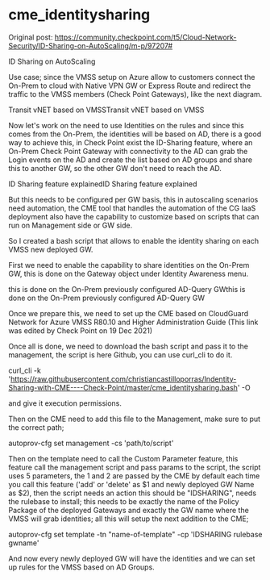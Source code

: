 # cme_identitysharing

Original post:
https://community.checkpoint.com/t5/Cloud-Network-Security/ID-Sharing-on-AutoScaling/m-p/97207#



ID Sharing on AutoScaling

Use case; since the VMSS setup on Azure allow to customers connect the On-Prem to cloud with Native VPN GW or Express Route and redirect the traffic to the VMSS members (Check Point Gateways), like the next diagram.

Transit vNET based on VMSSTransit vNET based on VMSS

 

Now let's work on the need to use Identities on the rules and since this comes from the On-Prem, the identities will be based on AD, there is a good way to achieve this, in Check Point exist the ID-Sharing feature, where an On-Prem Check Point Gateway with connectivity to the AD can grab the Login events on the AD and create the list based on AD groups and share this to another GW, so the other GW don't need to reach the AD.

ID Sharing feature explainedID Sharing feature explained

 

But this needs to be configured per GW basis, this in autoscaling scenarios need automation, the CME tool that handles the automation of the CG IaaS deployment also have the capability to customize based on scripts that can run on Management side or GW side.

So I created a bash script that allows to enable the identity sharing on each VMSS new deployed GW.

First we need to enable the capability to share identities on the On-Prem GW, this is done on the Gateway object under Identity Awareness menu.

this is done on the On-Prem previously configured AD-Query GWthis is done on the On-Prem previously configured AD-Query GW

 

Once we prepare this, we need to set up the CME based on CloudGuard Network for Azure VMSS R80.10 and Higher Administration Guide (This link was edited by Check Point on 19 Dec 2021)

Once all is done, we need to download the bash script and pass it to the management, the script is here Github, you can use curl_cli to do it.

 

curl_cli -k 'https://raw.githubusercontent.com/christiancastilloporras/Indentity-Sharing-with-CME----Check-Point/master/cme_identitysharing.bash' -O

 

and give it execution permissions.

Then on the CME need to add this file to the Management, make sure to put the correct path;

 

autoprov-cfg set management -cs 'path/to/script'

 

 

Then on the template need to call the Custom Parameter feature, this feature call the management script and pass params to the script, the script uses 5 parameters, the 1 and 2 are passed by the CME by default each time you call this feature ('add' or 'delete' as $1 and newly deployed GW Name as $2), then the script needs an action this should be "IDSHARING", needs the rulebase to install; this needs to be exactly the name of the Policy Package of the deployed Gateways and exactly the GW name where the VMSS will grab identities; all this will setup the next addition to the CME;

 

autoprov-cfg set template -tn "name-of-template" -cp 'IDSHARING rulebase gwname'

 

 

And now every newly deployed GW will have the identities and we can set up rules for the VMSS based on AD Groups.
